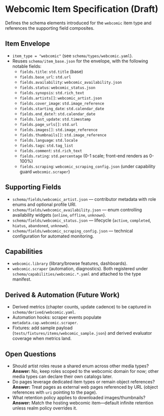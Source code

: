 # Webcomic Item Specification (Draft)

Defines the schema elements introduced for the `webcomic` item type and references the supporting field composites.

## Item Envelope
- `item_type = "webcomic"` (see `schema/types/webcomic.yaml`).
- Reuses `schema/item_base.json` for the envelope, with the following notable fields:
  - `fields.title`: `std.title` (base)
  - `fields.base_url`: `std.url`
  - `fields.availability`: `webcomic_availability.json`
  - `fields.status`: `webcomic_status.json`
  - `fields.synopsis`: `std.rich_text`
  - `fields.artists[]`: `webcomic_artist.json`
  - `fields.cover_image`: `std.image_reference`
  - `fields.starting_date`: `std.calendar_date`
  - `fields.end_date?`: `std.calendar_date`
  - `fields.last_update`: `std.timestamp`
  - `fields.page_urls[]`: `std.url` 
  - `fields.images[]`: `std.image_reference`
  - `fields.thumbnails[]`: `std.image_reference`
  - `fields.language`: `std.locale`
  - `fields.tags`: `std.tag_list`
  - `fields.comment`: `std.rich_text`
  - `fields.rating`: `std.percentage` (0-1 scale; front-end renders as 0-100%)
  - `fields.scraping`: `webcomic_scraping_config.json` (under capability guard `webcomic.scraper`)

## Supporting Fields
- `schema/fields/webcomic_artist.json` — contributor metadata with role enums and optional profile URI.
- `schema/fields/webcomic_availability.json` — enum controlling availability widgets (`online`, `offline`, `unknown`).
- `schema/fields/webcomic_status.json` — lifecycle (`active`, `completed`, `hiatus`, `abandoned`, `unknown`).
- `schema/fields/webcomic_scraping_config.json` — technical configuration for automated monitoring.

## Capabilities
- `webcomic.library` (library/browse features, dashboards).
- `webcomic.scraper` (automation, diagnostics). Both registered under `schema/capabilities/webcomic.*.yaml` and attached to the type manifest.

## Derived & Automation (Future Work)
- Derived metrics (chapter counts, update cadence) to be captured in `schema/derived/webcomic.yaml`.
- Automation hooks: scraper events populate `metadata.cap.webcomic.scraper`.
- Fixtures: add sample payload (`tests/fixtures/items/webcomic_sample.json`) and derived evaluator coverage when metrics land.

## Open Questions
- Should artist roles reuse a shared enum across other media types? **Answer:** No, keep roles scoped to the webcomic domain for now; other media types can declare their own catalogs later.
- Do pages leverage dedicated item types or remain object references? **Answer:** Treat pages as external web pages referenced by URL (object references with `uri` pointing to the page).
- What retention policy applies to downloaded images/thumbnails? **Answer:** Match the hosting webcomic item—default infinite retention unless realm policy overrides it.
